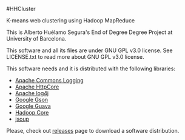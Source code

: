 #HHCluster

K-means web clustering using Hadoop MapReduce

This is Alberto Huélamo Segura's End of Degree Degree Project at University of Barcelona.

This software and all its files are under GNU GPL v3.0 license. See LICENSE.txt to
read more about GNU GPL v3.0 license.

This software needs and it is distributed with the following libraries:

* [Apache Commons Logging](http://logging.apache.org/log4j/1.2/)
* [Apache HttpCore](http://hc.apache.org/httpcomponents-core-ga/)
* [Apache log4j](http://logging.apache.org/log4j/1.2/)
* [Google Gson](https://code.google.com/p/google-gson/)
* [Google Guava](http://code.google.com/p/guava-libraries/)
* [Hadoop Core](http://hadoop.apache.org/)
* [jsoup](http://jsoup.org/)

Please, check out [releases](https://github.com/AthalberthH/HHCluster/releases) page to download a software distribution.
